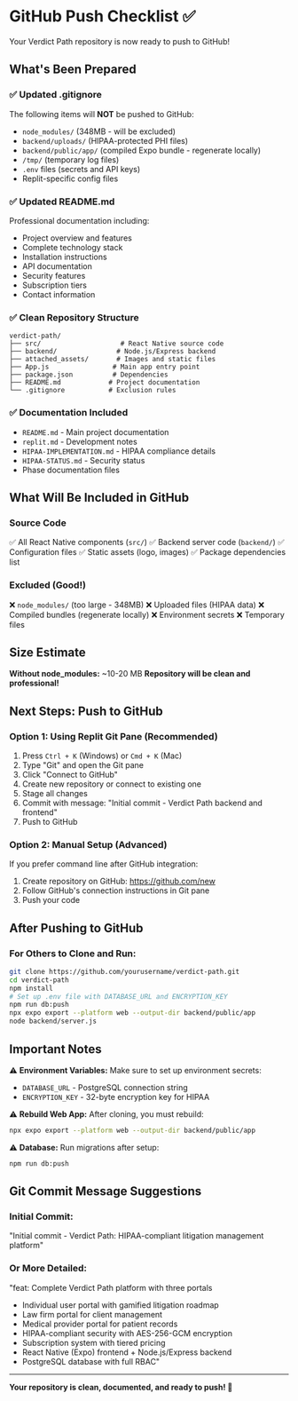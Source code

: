 # GitHub Push Checklist ✅

Your Verdict Path repository is now ready to push to GitHub!

## What's Been Prepared

### ✅ Updated .gitignore
The following items will **NOT** be pushed to GitHub:
- `node_modules/` (348MB - will be excluded)
- `backend/uploads/` (HIPAA-protected PHI files)
- `backend/public/app/` (compiled Expo bundle - regenerate locally)
- `/tmp/` (temporary log files)
- `.env` files (secrets and API keys)
- Replit-specific config files

### ✅ Updated README.md
Professional documentation including:
- Project overview and features
- Complete technology stack
- Installation instructions
- API documentation
- Security features
- Subscription tiers
- Contact information

### ✅ Clean Repository Structure
```
verdict-path/
├── src/                    # React Native source code
├── backend/               # Node.js/Express backend
├── attached_assets/       # Images and static files
├── App.js                # Main app entry point
├── package.json          # Dependencies
├── README.md            # Project documentation
└── .gitignore           # Exclusion rules
```

### ✅ Documentation Included
- `README.md` - Main project documentation
- `replit.md` - Development notes
- `HIPAA-IMPLEMENTATION.md` - HIPAA compliance details
- `HIPAA-STATUS.md` - Security status
- Phase documentation files

## What Will Be Included in GitHub

### Source Code
✅ All React Native components (`src/`)
✅ Backend server code (`backend/`)
✅ Configuration files
✅ Static assets (logo, images)
✅ Package dependencies list

### Excluded (Good!)
❌ `node_modules/` (too large - 348MB)
❌ Uploaded files (HIPAA data)
❌ Compiled bundles (regenerate locally)
❌ Environment secrets
❌ Temporary files

## Size Estimate
**Without node_modules:** ~10-20 MB
**Repository will be clean and professional!**

## Next Steps: Push to GitHub

### Option 1: Using Replit Git Pane (Recommended)
1. Press `Ctrl + K` (Windows) or `Cmd + K` (Mac)
2. Type "Git" and open the Git pane
3. Click "Connect to GitHub"
4. Create new repository or connect to existing one
5. Stage all changes
6. Commit with message: "Initial commit - Verdict Path backend and frontend"
7. Push to GitHub

### Option 2: Manual Setup (Advanced)
If you prefer command line after GitHub integration:
1. Create repository on GitHub: https://github.com/new
2. Follow GitHub's connection instructions in Git pane
3. Push your code

## After Pushing to GitHub

### For Others to Clone and Run:
```bash
git clone https://github.com/yourusername/verdict-path.git
cd verdict-path
npm install
# Set up .env file with DATABASE_URL and ENCRYPTION_KEY
npm run db:push
npx expo export --platform web --output-dir backend/public/app
node backend/server.js
```

## Important Notes

⚠️ **Environment Variables:** Make sure to set up environment secrets:
- `DATABASE_URL` - PostgreSQL connection string
- `ENCRYPTION_KEY` - 32-byte encryption key for HIPAA

⚠️ **Rebuild Web App:** After cloning, you must rebuild:
```bash
npx expo export --platform web --output-dir backend/public/app
```

⚠️ **Database:** Run migrations after setup:
```bash
npm run db:push
```

## Git Commit Message Suggestions

### Initial Commit:
"Initial commit - Verdict Path: HIPAA-compliant litigation management platform"

### Or More Detailed:
"feat: Complete Verdict Path platform with three portals

- Individual user portal with gamified litigation roadmap
- Law firm portal for client management
- Medical provider portal for patient records
- HIPAA-compliant security with AES-256-GCM encryption
- Subscription system with tiered pricing
- React Native (Expo) frontend + Node.js/Express backend
- PostgreSQL database with full RBAC"

---

**Your repository is clean, documented, and ready to push! 🚀**

